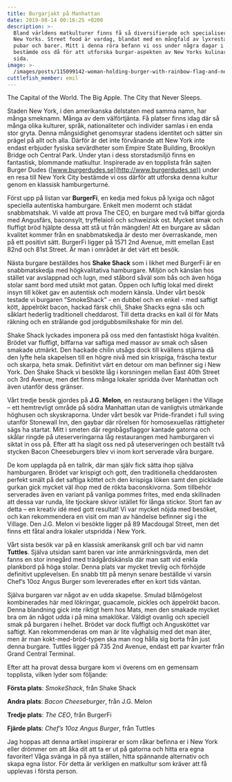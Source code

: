 ```yaml
---
title: Burgarjakt på Manhattan
date: 2019-08-14 00:16:25 +0200
description: >-
  Bland världens matkulturer finns få så diversifierade och specialiserade som
  New Yorks. Street food är vardag, blandat med en mångfald av lyxrestauranger,
  pubar och barer. Mitt i denna röra befann vi oss under några dagar i juni, och
  bestämde oss då för att utforska burgar-aspekten av New Yorks kulinariska
  sida.
image: >-
  /images/posts/115099142-woman-holding-burger-with-rainbow-flag-and-new-york-cityscape-on-background-in-promenade-of-governor.jpg
cuttlefish_member: emil
---
```


The Capital of the World. The Big Apple. The City that Never Sleeps.

Staden New York, i den amerikanska delstaten med samma namn, har m&aring;nga smeknamn. M&aring;nga av dem v&auml;lförtj&auml;nta. F&aring; platser finns idag d&auml;r s&aring; m&aring;nga olika kulturer, spr&aring;k, nationaliteter och individer samlas i en enda stor gryta. Denna m&aring;ngsidighet genomsyrar stadens identitet och s&auml;tter sin pr&auml;gel p&aring; allt och alla. D&auml;rför &auml;r det inte förv&aring;nande att New York inte endast erbjuder fysiska sev&auml;rdheter som Empire State Building, Brooklyn Bridge och Central Park. Under ytan i dess storstadsmiljö finns en fantastisk, blommande matkultur. Inspirerade av en topplista fr&aring;n sajten Burger Dudes ([www.burgerdudes.se](http://www.burgerdudes.se)) under en resa till New York City best&auml;mde vi oss d&auml;rför att utforska denna kultur genom en klassisk hamburgerturn&eacute;.

Först upp p&aring; listan var **BurgerFi**, en kedja med fokus p&aring; lyxiga och n&aring;got speciella autentiska hamburgare. Enkelt men modernt och st&auml;dat snabbmatshak. Vi valde att prova The CEO, en burgare med tv&aring; biffar gjorda med Angusf&auml;rs, baconsylt, tryffelaioli och schweizisk ost. Mycket smak och fluffigt bröd hj&auml;lpte dessa att st&aring; ut fr&aring;n m&auml;ngden\! Att en burgare av s&aring;dan kvalitet kommer fr&aring;n en snabbmatskedja &auml;r desto mer överraskande, men p&aring; ett positivt s&auml;tt. BurgerFi ligger p&aring; 1571 2nd Avenue, mitt emellan East 82nd och 81st Street. &Auml;r man i omr&aring;det &auml;r det v&auml;rt ett besök.

N&auml;sta burgare best&auml;lldes hos **Shake Shack** som i likhet med BurgerFi &auml;r en snabbmatskedja med högkvalitativa hamburgare. Miljön och k&auml;nslan hos st&auml;llet var avslappnad och lugn, med st&aring;bord s&aring;v&auml;l som b&aring;s och &auml;ven höga stolar samt bord med utsikt mot gatan. Öppen och luftig lokal med direkt insyn till köket gav en autentisk och modern k&auml;nsla. Under v&aring;rt besök testade vi burgaren ”SmokeShack” - en dubbel och en enkel - med saftigt kött, &auml;ppelrökt bacon, hackad f&auml;rsk chili, Shake Shacks egna s&aring;s och s&aring;klart hederlig traditionell cheddarost. Till detta dracks en kall öl för Mats r&auml;kning och en str&aring;lande god jordgubbsmilkshake för min del.

Shake Shack lyckades imponera p&aring; oss med den fantastiskt höga kvalit&eacute;n. Brödet var fluffigt, biffarna var saftiga med massor av smak och s&aring;sen smakade utm&auml;rkt. Den hackade chilin uts&aring;gs dock till kv&auml;llens stj&auml;rna d&aring; den lyfte hela skapelsen till en högre niv&aring; med sin krispiga, fr&auml;scha textur och skarpa, heta smak. Definitivt v&auml;rt en detour om man befinner sig i New York. Den Shake Shack vi besökte l&aring;g i korsningen mellan East 40th Street och 3rd Avenue, men det finns m&aring;nga lokaler spridda över Manhattan och &auml;ven utanför dess gr&auml;nser.

V&aring;rt tredje besök gjordes p&aring; **J.G. Melon**, en restaurang bel&auml;gen i the Village – ett hemtrevligt omr&aring;de p&aring; södra Manhattan utan de vanligtvis utm&auml;rkande höghusen och skyskraporna. Under v&aring;rt besök var Pride-firandet i full sving utanför Stonewall Inn, den gaybar d&auml;r rörelsen för homosexuellas r&auml;ttigheter s&auml;gs ha startat. Mitt i smeten d&auml;r regnb&aring;gsflaggor kantade gatorna och sk&aring;lar ringde p&aring; uteserveringarna l&aring;g restaurangen med hamburgaren vi siktat in oss p&aring;. Efter att ha slagit oss ned p&aring; uteserveringen och best&auml;llt tv&aring; stycken Bacon Cheeseburgers blev vi inom kort serverade v&aring;ra burgare.

De kom upplagda p&aring; en tallrik, d&auml;r man sj&auml;lv fick s&auml;tta ihop sj&auml;lva hamburgaren. Brödet var krispigt och gott, den traditionella cheddarosten perfekt sm&auml;lt p&aring; det saftiga köttet och den krispiga löken samt den picklade gurkan gick mycket v&auml;l ihop med de rökta baconskivorna. Som tillbehör serverades &auml;ven en variant p&aring; vanliga pommes frites, med enda skillnaden att dessa var runda, lite tjockare skivor ist&auml;llet för l&aring;nga stickor. Stort fan av detta – en kreativ id&eacute; med gott resultat\! Vi var mycket nöjda med besöket, och kan rekommendera en visit om man av h&auml;ndelse befinner sig i the Village. Den J.G. Melon vi besökte ligger p&aring; 89 Macdougal Street, men det finns ett f&aring;tal andra lokaler utspridda i New York.

V&aring;rt sista besök var p&aring; en klassisk amerikansk grill och bar vid namn **Tuttles**. Sj&auml;lva utsidan samt baren var inte anm&auml;rkningsv&auml;rda, men det fanns en stor inneg&aring;rd med tr&auml;dg&aring;rdsk&auml;nsla d&auml;r man satt vid enkla plankbord p&aring; höga stolar. Denna plats var mycket trevlig och förhöjde definitivt upplevelsen. En snabb titt p&aring; menyn senare best&auml;llde vi varsin Chef’s 10oz Angus Burger som levererades efter en kort tids v&auml;ntan.

Sj&auml;lva burgaren var n&aring;got av en udda skapelse. Smulad bl&aring;mögelost kombinerades h&auml;r med lökringar, guacamole, pickles och &auml;ppelrökt bacon. Denna blandning gick inte riktigt hem hos Mats, men den smakade mycket bra om &auml;n n&aring;got udda i p&aring; mina smaklökar. V&auml;ldigt ovanlig och speciell smak p&aring; burgaren i helhet. Brödet var dock fluffigt och Angusköttet var saftigt. Kan rekommenderas om man &auml;r lite v&aring;ghalsig med det man &auml;ter, men &auml;r man kokt-med-bröd-typen ska man nog h&aring;lla sig borta fr&aring;n just denna burgare. Tuttles ligger p&aring; 735 2nd Avenue, endast ett par kvarter fr&aring;n Grand Central Terminal.

Efter att ha provat dessa burgare kom vi överens om en gemensam topplista, vilken lyder som följande:

**Första plats**\: *SmokeShack*, fr&aring;n Shake Shack

**Andra plats**\: *Bacon Cheeseburger*, fr&aring;n J.G. Melon

**Tredje plats**\: *The CEO*, fr&aring;n BurgerFi

**Fj&auml;rde plats**\: *Chef’s 10oz Angus Burger*, fr&aring;n Tuttles

Jag hoppas att denna artikel inspirerar er som r&aring;kar befinna er i New York eller drömmer om att &aring;ka dit att ta er ut p&aring; gatorna och hitta era egna favoriter\! V&aring;ga sv&auml;nga in p&aring; nya st&auml;llen, hitta sp&auml;nnande alternativ och skapa egna listor. För detta &auml;r verkligen en matkultur som kr&auml;ver att f&aring; upplevas i första person.

&nbsp;

&nbsp;